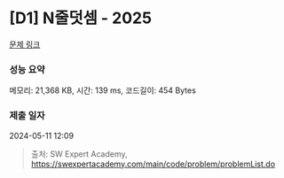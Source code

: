 # [D1] N줄덧셈 - 2025 

[문제 링크](https://swexpertacademy.com/main/code/problem/problemDetail.do?contestProbId=AV5QFZtaAscDFAUq) 

### 성능 요약

메모리: 21,368 KB, 시간: 139 ms, 코드길이: 454 Bytes

### 제출 일자

2024-05-11 12:09



> 출처: SW Expert Academy, https://swexpertacademy.com/main/code/problem/problemList.do